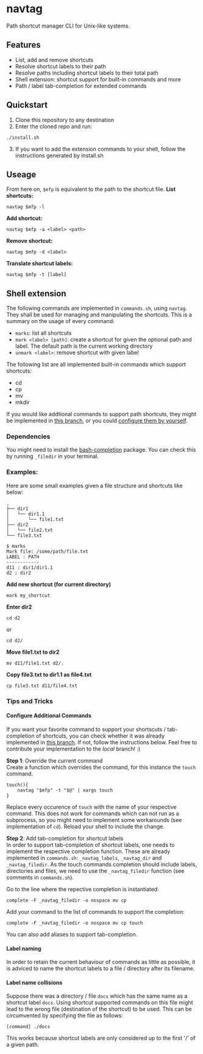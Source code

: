 # navtag
Path shortcut manager CLI for Unix-like systems.

## Features
- List, add and remove shortcuts
- Resolve shortcut labels to their path
- Resolve paths including shortcut labels to their total path
- Shell extension: shortcut support for built-in commands and more
- Path / label tab-completion for extended commands

## Quickstart
1. Clone this repository to any destination
2. Enter the cloned repo and run:
```shell
./install.sh
```
3. If you want to add the extension commands to your shell, follow the instructions generated by install.sh
## Useage
From here on, `$mfp` is equivalent to the path to the shortcut file.
**List shortcuts:**
```shell
navtag $mfp -l
```
**Add shortcut:**
```shell
navtag $mfp -a <label> <path>
```
**Remove shortcut:**
```shell
navtag $mfp -d <label>
```
**Translate shortcut labels:**
```shell
navtag $mfp -t [label]
```
## Shell extension
The following commands are implemented in `commands.sh`, using `navtag`.
They shall be used for managing and manipulating the shortcuts.
This is a summary on the usage of every command:
- `marks`: list all shortcuts
- `mark <label> [path]`: create a shortcut for given the optional path and label. The default path is the current working directory
- `unmark <label>`: remove shortcut with given label

The following list are all implemented built-in commands which support shortcuts:
- cd
- cp
- mv
- mkdir

If you would like addtional commands to support path shortcuts, they might be implemented in [this branch](https://github.com/noahpy/navtag/tree/local), or you could [configure them by yourself](#configure-additional-commands).

### Dependencies
You might need to install the [bash-completion](https://github.com/scop/bash-completion/) package.
You can check this by running `_filedir` in your terminal.


### Examples:
Here are some small examples given a file structure and shortcuts like below:
```shell
.
├── dir1
│   └── dir1.1
│       └── file1.txt
├── dir2
│   └── file2.txt
└── file3.txt
```
```shell
$ marks
Mark file: /some/path/file.txt
LABEL : PATH
------------
d11 : dir1/dir1.1
d2 : dir2
```
**Add new shortcut (for current directory)**
```shell
mark my_shortcut
```
**Enter dir2**
```shell
cd d2
```
or
```shell
cd d2/
```
**Move file1.txt to dir2**
```shell
mv d11/file1.txt d2/.
```
**Copy file3.txt to dir1.1 as file4.txt**
```shell
cp file3.txt d11/file4.txt
```

### Tips and Tricks

#### Configure Additional Commands
If you want your favorite command to support your shortscuts / tab-completion of shortcuts, you can check whether it was already implemented in [this branch](https://github.com/noahpy/navtag/tree/local). If not, follow the instructions below. Feel free to contribute your implementation to the *local* branch! :)

**Step 1**: Override the current command \
Create a function which overrides the command, for this instance the `touch` command.
```shell
touch(){
    navtag "$mfp" -t "$@" | xargs touch
}
```
Replace every occurence of `touch` with the name of your respective command.
This does not work for commands which can not run as a subprocess, so you might need to implement some workarounds (see implementation of `cd`).
Reload your shell to include the change.

**Step 2**: Add tab-completion for shortcut labels \
In order to support tab-completion of shortcut labels, one needs to implement the respective completion function.
These are already implemented in `commands.sh`: `_navtag_labels`, `_navtag_dir` and `_navtag_filedir`. 
As the touch commands completion should include labels, directories and files, we need to use the `_navtag_filedir` function (see comments in `commands.sh`).

Go to the line where the repective completion is instantiated:
```shell
complete -F _navtag_filedir -o nospace mv cp 
```
Add your command to the list of commands to support the completion:
```shell
complete -F _navtag_filedir -o nospace mv cp touch
```
You can also add aliases to support tab-completion.


#### Label naming
In order to retain the current behaviour of commands as little as possible, it is adviced to name the shortcut labels to a file / directory after its filename.

#### Label name collisions 
Suppose there was a directory / file `docs` which has the same name as a shortcut label `docs`. 
Using shortcut supported commands on this file might lead to the wrong file (destination of the shortcut) to be used.
This can be circumvented by specifying the file as follows:
```shell
[command] ./docs
```
This works because shortcut labels are only considered up to the first '/' of a given path.



